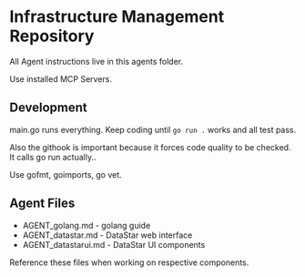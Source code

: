 # Infrastructure Management Repository

All Agent instructions live in this agents folder.

Use installed MCP Servers.

## Development

main.go runs everything. Keep coding until `go run .` works and all test pass.  

Also the githook is important because it forces code quality to be checked.  It calls go run actually..

Use gofmt, goimports, go vet.

## Agent Files

- AGENT_golang.md - golang guide
- AGENT_datastar.md - DataStar web interface
- AGENT_datastarui.md - DataStar UI components

Reference these files when working on respective components.